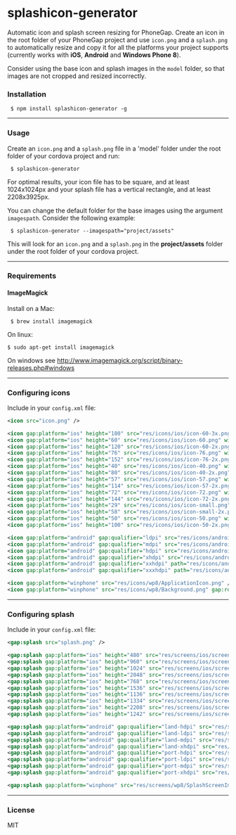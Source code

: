 # splashicon-generator

Automatic icon and splash screen resizing for PhoneGap. Create an icon in the root folder of your PhoneGap project and use ```icon.png``` and a ```splash.png``` to automatically resize and copy it for all the platforms your project supports (currently works with **iOS**, **Android** and **Windows Phone 8**).

Consider using the base icon and splash images in the `model` folder, so that images are not cropped and resized incorrectly.

### Installation

     $ npm install splashicon-generator -g

---

### Usage

Create an ```icon.png``` and a ```splash.png``` file in a 'model' folder under the root folder of your cordova project and run:

     $ splashicon-generator

For optimal results, your icon file has to be square, and at least 1024x1024px and your splash file has a vertical rectangle, and at least 2208x3925px.

You can change the default folder for the base images using the argument `imagespath`. Consider the following example:

     $ splashicon-generator --imagespath="project/assets"

This will look for an ```icon.png``` and a ```splash.png``` in the **project/assets** folder under the root folder of your cordova project.

---

### Requirements

#### ImageMagick

Install on a Mac:

     $ brew install imagemagick

On linux:

    $ sudo apt-get install imagemagick

On windows see http://www.imagemagick.org/script/binary-releases.php#windows

---

### Configuring icons

Include in your ```config.xml``` file:

```xml
<icon src="icon.png" />

<icon gap:platform="ios" height="180" src="res/icons/ios/icon-60-3x.png" width="180" />
<icon gap:platform="ios" height="60" src="res/icons/ios/icon-60.png" width="60" />
<icon gap:platform="ios" height="120" src="res/icons/ios/icon-60-2x.png" width="120" />
<icon gap:platform="ios" height="76" src="res/icons/ios/icon-76.png" width="76" />
<icon gap:platform="ios" height="152" src="res/icons/ios/icon-76-2x.png" width="152" />
<icon gap:platform="ios" height="40" src="res/icons/ios/icon-40.png" width="40" />
<icon gap:platform="ios" height="80" src="res/icons/ios/icon-40-2x.png" width="80" />
<icon gap:platform="ios" height="57" src="res/icons/ios/icon-57.png" width="57" />
<icon gap:platform="ios" height="114" src="res/icons/ios/icon-57-2x.png" width="114" />
<icon gap:platform="ios" height="72" src="res/icons/ios/icon-72.png" width="72" />
<icon gap:platform="ios" height="144" src="res/icons/ios/icon-72-2x.png" width="144" />
<icon gap:platform="ios" height="29" src="res/icons/ios/icon-small.png" width="29" />
<icon gap:platform="ios" height="58" src="res/icons/ios/icon-small-2x.png" width="58" />
<icon gap:platform="ios" height="50" src="res/icons/ios/icon-50.png" width="50" />
<icon gap:platform="ios" height="100" src="res/icons/ios/icon-50-2x.png" width="100" />

<icon gap:platform="android" gap:qualifier="ldpi" src="res/icons/android/icon-36-ldpi.png" />
<icon gap:platform="android" gap:qualifier="mdpi" src="res/icons/android/icon-48-mdpi.png" />
<icon gap:platform="android" gap:qualifier="hdpi" src="res/icons/android/icon-72-hdpi.png" />
<icon gap:platform="android" gap:qualifier="xhdpi" src="res/icons/android/icon-96-xhdpi.png" />
<icon gap:platform="android" gap:qualifier="xxhdpi" path="res/icons/android/icon-144-xxhdpi.png" />
<icon gap:platform="android" gap:qualifier="xxxhdpi" path="res/icons/android/icon-192-xxxhdpi.png" />

<icon gap:platform="winphone" src="res/icons/wp8/ApplicationIcon.png" />
<icon gap:platform="winphone" src="res/icons/wp8/Background.png" gap:role="background" />

```

---

### Configuring splash

Include in your ```config.xml``` file:

```xml
<gap:splash src="splash.png" />

<gap:splash gap:platform="ios" height="480" src="res/screens/ios/screen-iphone-portrait.png" width="320" />
<gap:splash gap:platform="ios" height="960" src="res/screens/ios/screen-iphone-portrait-2x.png" width="640" />
<gap:splash gap:platform="ios" height="1024" src="res/screens/ios/screen-ipad-portrait.png" width="768" />
<gap:splash gap:platform="ios" height="2048" src="res/screens/ios/screen-ipad-portrait-2x.png" width="1536" />
<gap:splash gap:platform="ios" height="768" src="res/screens/ios/screen-ipad-landscape.png" width="1024" />
<gap:splash gap:platform="ios" height="1536" src="res/screens/ios/screen-ipad-landscape-2x.png" width="2048" />
<gap:splash gap:platform="ios" height="1136" src="res/screens/ios/screen-iphone-568h-2x.png" width="640" />
<gap:splash gap:platform="ios" height="1334" src="res/screens/ios/screen-iphone-portrait-667h.png" width="750" />
<gap:splash gap:platform="ios" height="2208" src="res/screens/ios/screen-iphone-portrait-736h.png" width="1242" />
<gap:splash gap:platform="ios" height="1242" src="res/screens/ios/screen-iphone-landscape-736h.png" width="2208" />

<gap:splash gap:platform="android" gap:qualifier="land-hdpi" src="res/screens/android/screen-hdpi-landscape.png" />
<gap:splash gap:platform="android" gap:qualifier="land-ldpi" src="res/screens/android/screen-ldpi-landscape.png" />
<gap:splash gap:platform="android" gap:qualifier="land-mdpi" src="res/screens/android/screen-mdpi-landscape.png" />
<gap:splash gap:platform="android" gap:qualifier="land-xhdpi" src="res/screens/android/screen-xhdpi-landscape.png" />
<gap:splash gap:platform="android" gap:qualifier="port-hdpi" src="res/screens/android/screen-hdpi-portrait.png" />
<gap:splash gap:platform="android" gap:qualifier="port-ldpi" src="res/screens/android/screen-ldpi-portrait.png" />
<gap:splash gap:platform="android" gap:qualifier="port-mdpi" src="res/screens/android/screen-mdpi-portrait.png" />
<gap:splash gap:platform="android" gap:qualifier="port-xhdpi" src="res/screens/android/screen-xhdpi-portrait.png" />

<gap:splash gap:platform="winphone" src="res/screens/wp8/SplashScreenImage.jpg" />
```

---

### License

MIT
